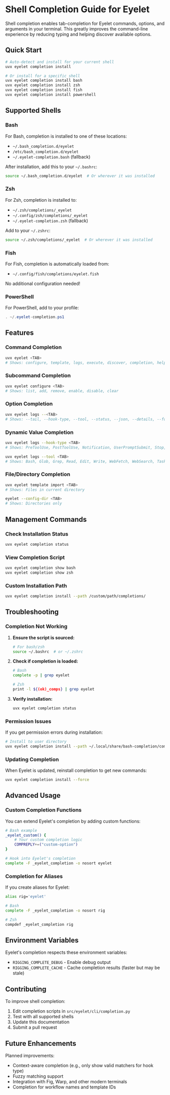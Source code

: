 # Shell Completion Guide for Eyelet

Shell completion enables tab-completion for Eyelet commands, options, and arguments in your terminal. This greatly improves the command-line experience by reducing typing and helping discover available options.

## Quick Start

```bash
# Auto-detect and install for your current shell
uvx eyelet completion install

# Or install for a specific shell
uvx eyelet completion install bash
uvx eyelet completion install zsh
uvx eyelet completion install fish
uvx eyelet completion install powershell
```

## Supported Shells

### Bash

For Bash, completion is installed to one of these locations:
- `~/.bash_completion.d/eyelet`
- `/etc/bash_completion.d/eyelet`
- `~/.eyelet-completion.bash` (fallback)

After installation, add this to your `~/.bashrc`:
```bash
source ~/.bash_completion.d/eyelet  # Or wherever it was installed
```

### Zsh

For Zsh, completion is installed to:
- `~/.zsh/completions/_eyelet`
- `~/.config/zsh/completions/_eyelet`
- `~/.eyelet-completion.zsh` (fallback)

Add to your `~/.zshrc`:
```bash
source ~/.zsh/completions/_eyelet  # Or wherever it was installed
```

### Fish

For Fish, completion is automatically loaded from:
- `~/.config/fish/completions/eyelet.fish`

No additional configuration needed!

### PowerShell

For PowerShell, add to your profile:
```powershell
. ~/.eyelet-completion.ps1
```

## Features

### Command Completion
```bash
uvx eyelet <TAB>
# Shows: configure, template, logs, execute, discover, completion, help, tui
```

### Subcommand Completion
```bash
uvx eyelet configure <TAB>
# Shows: list, add, remove, enable, disable, clear
```

### Option Completion
```bash
uvx eyelet logs --<TAB>
# Shows: --tail, --hook-type, --tool, --status, --json, --details, --follow
```

### Dynamic Value Completion
```bash
uvx eyelet logs --hook-type <TAB>
# Shows: PreToolUse, PostToolUse, Notification, UserPromptSubmit, Stop, SubagentStop, PreCompact

uvx eyelet logs --tool <TAB>
# Shows: Bash, Glob, Grep, Read, Edit, Write, WebFetch, WebSearch, Task
```

### File/Directory Completion
```bash
uvx eyelet template import <TAB>
# Shows: Files in current directory

eyelet --config-dir <TAB>
# Shows: Directories only
```

## Management Commands

### Check Installation Status
```bash
uvx eyelet completion status
```

### View Completion Script
```bash
uvx eyelet completion show bash
uvx eyelet completion show zsh
```

### Custom Installation Path
```bash
uvx eyelet completion install --path /custom/path/completions/
```

## Troubleshooting

### Completion Not Working

1. **Ensure the script is sourced:**
   ```bash
   # For bash/zsh
   source ~/.bashrc  # or ~/.zshrc
   ```

2. **Check if completion is loaded:**
   ```bash
   # Bash
   complete -p | grep eyelet
   
   # Zsh
   print -l ${(ok)_comps} | grep eyelet
   ```

3. **Verify installation:**
   ```bash
   uvx eyelet completion status
   ```

### Permission Issues

If you get permission errors during installation:
```bash
# Install to user directory
uvx eyelet completion install --path ~/.local/share/bash-completion/completions/
```

### Updating Completion

When Eyelet is updated, reinstall completion to get new commands:
```bash
uvx eyelet completion install --force
```

## Advanced Usage

### Custom Completion Functions

You can extend Eyelet's completion by adding custom functions:

```bash
# Bash example
_eyelet_custom() {
    # Your custom completion logic
    COMPREPLY+=("custom-option")
}

# Hook into Eyelet's completion
complete -F _eyelet_completion -o nosort eyelet
```

### Completion for Aliases

If you create aliases for Eyelet:
```bash
alias rig='eyelet'

# Bash
complete -F _eyelet_completion -o nosort rig

# Zsh
compdef _eyelet_completion rig
```

## Environment Variables

Eyelet's completion respects these environment variables:
- `RIGGING_COMPLETE_DEBUG` - Enable debug output
- `RIGGING_COMPLETE_CACHE` - Cache completion results (faster but may be stale)

## Contributing

To improve shell completion:
1. Edit completion scripts in `src/eyelet/cli/completion.py`
2. Test with all supported shells
3. Update this documentation
4. Submit a pull request

## Future Enhancements

Planned improvements:
- Context-aware completion (e.g., only show valid matchers for hook type)
- Fuzzy matching support
- Integration with Fig, Warp, and other modern terminals
- Completion for workflow names and template IDs